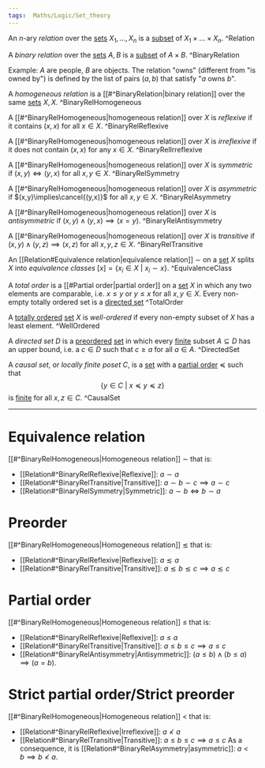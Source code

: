 ```yaml
---
tags:  Maths/Logic/Set_theory
---
```

An $n$-ary *relation* over the [sets](Set.md#Set) $X_1,...,X_n$ is a [subset](Set.md#^Subset) of $X_1×...×X_n.$ ^Relation

A *binary relation* over the [sets](Set.md#Set) $A,B$ is a [subset](Set.md#^Subset) of $A×B.$ ^BinaryRelation

Example: $A$ are people, $B$ are objects. The relation "owns" (different from "is owned by") is defined by the list of pairs $(a,b)$ that satisfy "$a$ owns $b$".

A *homogeneous relation* is a [[#^BinaryRelation|binary relation]] over the same [sets](Set.md#Set) $X,X.$ ^BinaryRelHomogeneous

A [[#^BinaryRelHomogeneous|homogeneous relation]] over $X$ is *reflexive* if it contains $(x,x)$ for all $x\in X.$ ^BinaryRelReflexive

A [[#^BinaryRelHomogeneous|homogeneous relation]] over $X$ is *irreflexive* if it does not contain $(x,x)$ for any $x\in X.$ ^BinaryRelIrreflexive

A [[#^BinaryRelHomogeneous|homogeneous relation]] over $X$ is *symmetric* if $(x,y)\iff(y,x)$ for all $x,y\in X.$ ^BinaryRelSymmetry

A [[#^BinaryRelHomogeneous|homogeneous relation]] over $X$ is *asymmetric* if $(x,y)\implies\cancel{(y,x)}$ for all $x,y\in X.$ ^BinaryRelAsymmetry

A [[#^BinaryRelHomogeneous|homogeneous relation]] over $X$ is *antisymmetric* if $(x,y)\wedge(y,x)\implies (x=y).$  ^BinaryRelAntisymmetry

A [[#^BinaryRelHomogeneous|homogeneous relation]] over $X$ is *transitive* if $(x,y)\wedge(y,z)\implies(x,z)$ for all $x,y,z\in X.$ ^BinaryRelTransitive

An [[Relation#Equivalence relation|equivalence relation]] $\sim$ on a [set](Set.md#Set) $X$ splits $X$ into *equivalence classes* $[x]=\{x_i\in X\ |\ x_i\sim x\}.$ ^EquivalenceClass

A *total order* is a [[#Partial order|partial order]] on a [set](Set.md#Set) $X$ in which any two elements are comparable, i.e. $x\leq y$ or $y\leq x$ for all $x,y\in X.$
Every non-empty totally ordered set is a [directed set](#^DirectedSet) ^TotalOrder

A [totally ordered](#^TotalOrder) [set](Set.md#Set) $X$ is *well-ordered* if every non-empty subset of $X$ has a least element. ^WellOrdered

A *directed set* $D$ is a [preordered](#Preorder) [set](Set.md#Set) in which every [finite](Set.md#^FiniteSet) subset $A\subseteq D$ has an upper bound, i.e. a $c\in D$ such that $c\geq a$ for all $a\in A.$ ^DirectedSet

A *causal set*, or *locally finite poset* $C$, is a [set](Set.md#Set) with a [partial order](#Partial%20order) $\preceq$ such that $$\{y\in C\ |\ x\preceq y \preceq z  \}$$ is [finite](Set.md#^FiniteSet) for all $x,z\in C.$ ^CausalSet

---
# Equivalence relation
[[#^BinaryRelHomogeneous|Homogeneous relation]] $\sim$ that is:
- [[Relation#^BinaryRelReflexive|Reflexive]]: $a\sim a$
- [[Relation#^BinaryRelTransitive|Transitive]]: $a\sim b\sim c\implies a\sim c$
- [[Relation#^BinaryRelSymmetry|Symmetric]]: $a\sim b\iff b\sim a$

# Preorder
[[#^BinaryRelHomogeneous|Homogeneous relation]] $\lesssim$ that is:
- [[Relation#^BinaryRelReflexive|Reflexive]]: $a\lesssim a$
- [[Relation#^BinaryRelTransitive|Transitive]]: $a\lesssim b\lesssim c\implies a\lesssim c$ 

# Partial order
[[#^BinaryRelHomogeneous|Homogeneous relation]] $\leq$ that is:
- [[Relation#^BinaryRelReflexive|Reflexive]]: $a\leq a$
- [[Relation#^BinaryRelTransitive|Transitive]]: $a\leq b\leq c\implies a\leq c$ 
- [[Relation#^BinaryRelAntisymmetry|Antisymmetric]]: $(a\leq b)\wedge (b\leq a)\implies (a=b).$

# Strict partial order/Strict preorder
[[#^BinaryRelHomogeneous|Homogeneous relation]] $<$ that is:
- [[Relation#^BinaryRelReflexive|Irreflexive]]: $a\nless a$
- [[Relation#^BinaryRelTransitive|Transitive]]: $a\leq b\leq c\implies a\leq c$ 
As a consequence, it is [[Relation#^BinaryRelAsymmetry|asymmetric]]: $a< b\implies b\nless a.$
